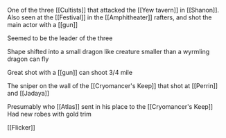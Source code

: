 One of the three [[Cultists]] that attacked the [[Yew tavern]] in [[Shanon]]. Also seen at the [[Festival]] in the [[Amphitheater]] rafters, and shot the main actor with a [[gun]]

Seemed to be the leader of the three

Shape shifted into a small dragon like creature smaller than a wyrmling dragon
can fly

Great shot with a [[gun]] can shoot 3/4 mile

The sniper on the wall of the [[Cryomancer's Keep]] that shot at [[Perrin]] and [[Jadaya]]

Presumably who [[Atlas]] sent in his place to the [[Cryomancer's Keep]]
Had new robes with gold trim

[[Flicker]]